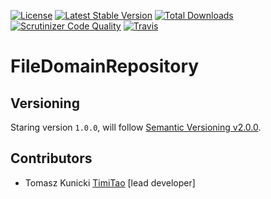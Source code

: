 [![License](https://poser.pugx.org/aggrego/file-domain-repository/license.svg)](https://packagist.org/packages/aggrego/file-domain-repository)
[![Latest Stable Version](https://poser.pugx.org/aggrego/file-domain-repository/v/stable.svg)](https://packagist.org/packages/aggrego/file-domain-repository)
[![Total Downloads](https://poser.pugx.org/aggrego/file-domain-repository/downloads.svg)](https://packagist.org/packages/aggrego/file-domain-repository)
[![Scrutinizer Code Quality](https://scrutinizer-ci.com/g/aggrego/FileDomainRepository/badges/quality-score.png?b=master)](https://scrutinizer-ci.com/g/aggrego/FileDomainRepository/?branch=master)
[![Travis](https://travis-ci.org/Aggrego/FileDomainRepository.svg?branch=master)](https://travis-ci.org/Aggrego/FileDomainRepository/builds)

# FileDomainRepository

## Versioning
 
Staring version ``1.0.0``, will follow [Semantic Versioning v2.0.0](http://semver.org/spec/v2.0.0.html).

## Contributors

* Tomasz Kunicki [TimiTao](http://github.com/timiTao) [lead developer]